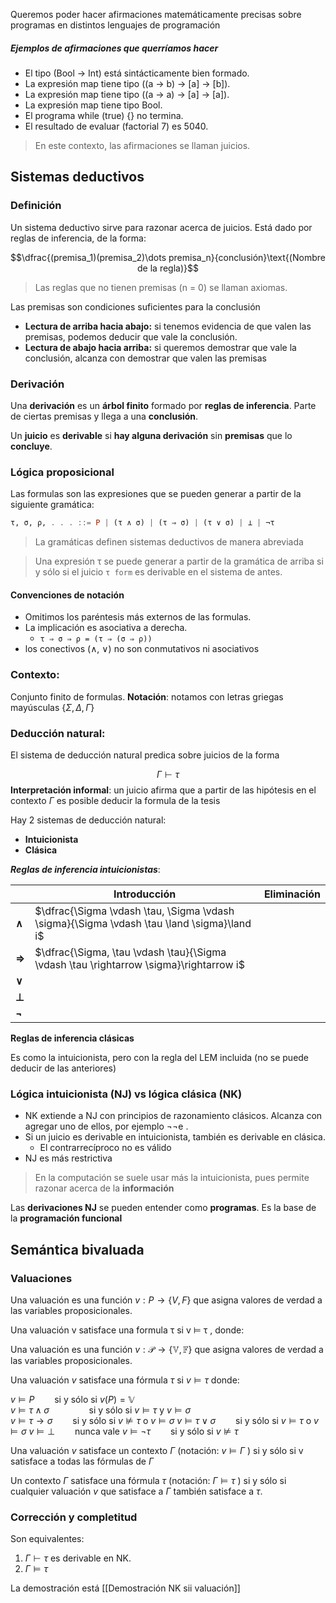Queremos poder hacer afirmaciones matemáticamente precisas sobre programas en distintos lenguajes de programación

##### Ejemplos de afirmaciones que querríamos hacer
+ El tipo (Bool -> Int) está sintácticamente bien formado.
+ La expresión map tiene tipo ((a -> b) -> [a] -> [b]).
+ La expresión map tiene tipo ((a -> a) -> [a] -> [a]).
+ La expresión map tiene tipo Bool.
+ El programa while (true) {} no termina.
+ El resultado de evaluar (factorial 7) es 5040.
> En este contexto, las afirmaciones se llaman juicios.

## Sistemas deductivos

### Definición

Un sistema deductivo sirve para razonar acerca de juicios.
Está dado por reglas de inferencia, de la forma:

$$\dfrac{(premisa_1)(premisa_2)\dots premisa_n}{conclusión}\text{(Nombre de la regla)}$$

> Las reglas que no tienen premisas (n = 0) se llaman axiomas.

Las premisas son condiciones suficientes para la conclusión

+ **Lectura de arriba hacia abajo:**
si tenemos evidencia de que valen las premisas, podemos deducir que vale la conclusión.
+ **Lectura de abajo hacia arriba:**
si queremos demostrar que vale la conclusión, alcanza con demostrar que valen las premisas
### Derivación

Una **derivación** es un **árbol finito** formado por **reglas de inferencia**. Parte de ciertas premisas y llega a una **conclusión**.

Un **juicio** es **derivable** si **hay alguna derivación** sin **premisas** que lo **concluye**.
### Lógica proposicional

Las formulas son las expresiones que se pueden generar a partir de
la siguiente gramática:
```haskell
τ, σ, ρ, . . . ::= P | (τ ∧ σ) | (τ ⇒ σ) | (τ ∨ σ) | ⊥ | ¬τ
```
> La gramáticas definen sistemas deductivos de manera abreviada

> Una expresión τ se puede generar a partir de la gramática de arriba
si y sólo si el juicio `τ form` es derivable en el sistema de antes.

#### Convenciones de notación
+ Omitimos los paréntesis más externos de las formulas.
+ La implicación es asociativa a derecha.
	+ `τ ⇒ σ ⇒ ρ = (τ ⇒ (σ ⇒ ρ))`
+ los conectivos (∧, ∨) no son conmutativos ni asociativos

### Contexto:
Conjunto finito de formulas.
**Notación**: notamos con letras griegas mayúsculas $\{\Sigma,\Delta, \Gamma\}$   

### Deducción natural:

El sistema de deducción natural predica sobre juicios de la forma

$$\Gamma \vdash \tau$$
**Interpretación informal**: un juicio afirma que a partir de las hipótesis en el contexto $\Gamma$  es posible deducir la formula de la tesis

Hay 2 sistemas de deducción natural:
+ **Intuicionista**
+ **Clásica**

***Reglas de inferencia intuicionistas***:

|       | **Introducción**                                                                           | **Eliminación** |
| ----- | ------------------------------------------------------------------------------------------ | --------------- |
| **∧** | $\dfrac{\Sigma \vdash \tau, \Sigma \vdash \sigma}{\Sigma \vdash \tau \land \sigma}\land i$ |                 |
| **⇒** | $\dfrac{\Sigma, \tau \vdash \tau}{\Sigma \vdash \tau \rightarrow \sigma}\rightarrow i$     |                 |
| **∨** |                                                                                            |                 |
| **⊥** |                                                                                            |                 |
| **¬** |                                                                                            |                 |

**Reglas de inferencia clásicas**

Es como la intuicionista, pero con la regla del LEM incluida (no se puede deducir de las anteriores)

### Lógica intuicionista (NJ) vs lógica clásica (NK)

+ NK extiende a NJ con principios de razonamiento clásicos. Alcanza con agregar uno de ellos, por ejemplo ¬¬e .
+ Si un juicio es derivable en intuicionista, también es derivable en clásica.
	+ El contrarrecíproco no es válido
+ NJ es más restrictiva

> En la computación se suele usar más la intuicionista, pues permite razonar acerca de la **información**

Las **derivaciones NJ** se pueden entender como **programas**. Es la base de la **programación funcional**

## Semántica bivaluada

### Valuaciones

Una valuación es una función $v : P \rightarrow \{V, F\}$  que asigna valores de verdad a las variables proposicionales.

Una valuación v satisface una formula τ si v ⊨ τ , donde:

Una valuación es una función $v : \mathcal{P} \to \{ \mathbb{V}, \mathbb{F} \}$ que asigna valores de verdad a las variables proposicionales.

Una valuación *v* satisface una fórmula $\tau$ si $v \vDash \tau$ donde:


$v \vDash P \qquad \text{si y sólo si } v(P) = \mathbb{V}$  
$v \vDash \tau \land \sigma \qquad \qquad \text{si y sólo si } v \vDash \tau \text{ y } v \vDash \sigma$  
$v \vDash \tau \to \sigma \qquad \text{si y sólo si } v \nvDash \tau \text{ o } v \vDash \sigma$
$v \vDash \tau \lor \sigma \qquad \text{si y sólo si } v \vDash \tau \text{ o } v \vDash \sigma$
$v \vDash \bot \qquad \text{nunca vale}$ 
$v \vDash \neg \tau \qquad \text{si y sólo si } v \nvDash \tau$


Una valuación *v* satisface un contexto $\Gamma$ (notación: $v \vDash \Gamma$ )  si y sólo si  v satisface a todas las fórmulas de  $\Gamma$

Un contexto $\Gamma$ satisface una fórmula $\tau$ (notación: $\Gamma \vDash \tau$ ) si y sólo si cualquier valuación *v*  que satisface a  $\Gamma$  también satisface a $\tau$.
### Corrección y completitud

Son equivalentes:
1. $\Gamma \vdash \tau$  es derivable en NK.
2. $\Gamma \vDash \tau$ 

La demostración está [[Demostración NK sii valuación]]

